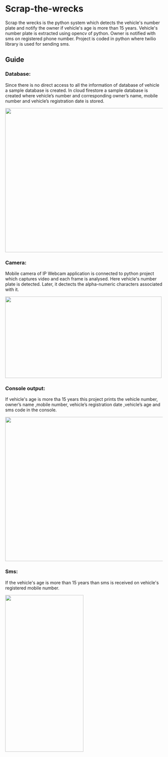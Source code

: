 # Scrap-the-wrecks
Scrap the wrecks is the python system which detects the vehicle's number plate and notify the owner if vehicle's age is more than 15 years. Vehicle's number plate is extracted using opencv of python. Owner is notified with sms on registered phone number. Project is coded in python where twilio library is used for sending sms.

## Guide
### Database:
Since there is no direct access to all the information of database of vehicle a sample database is created. In cloud firestore a sample database is created where vehicle’s number and corresponding owner’s name, mobile number and vehicle’s registration date is stored.

<img src="https://github.com/1405yuga/Scrap-the-wrecks/assets/82303711/b885550f-8ba9-4ced-b39b-9017cb52aa03"  width="800" height="460">

### Camera:
Mobile camera of IP Webcam application is connected to python project which captures video and each frame is analysed. Here vehicle's number plate is detected. Later, it dectects the alpha-numeric characters associated with it.

<img src="https://github.com/1405yuga/Scrap-the-wrecks/assets/82303711/d7af616d-fcf8-4103-8bae-042b324ff716"  width="500" height="260">

### Console output:
If vehicle's age is more tha 15 years this project prints the vehicle number, owner’s name ,mobile number, vehicle’s registration date ,vehicle’s age and sms code in the console.

<img src="https://github.com/1405yuga/Scrap-the-wrecks/assets/82303711/7297ccf8-eeb5-41d4-8890-b9c56b568a9e"  width="800" height="460">

### Sms:
If the vehicle's age is more than 15 years than sms is received on vehicle's registered mobile number.

<img src="https://github.com/1405yuga/Scrap-the-wrecks/assets/82303711/4d36397e-1fa6-4470-a282-fcf7df033622"  width="250" height="500">
